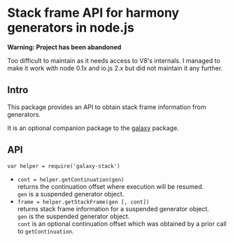 # Stack frame API for harmony generators in node.js

__Warning: Project has been abandoned__

Too difficult to maintain as it needs access to V8's internals. I managed to make it work with node 0.1x and io.js 2.x but did not maintain it any further.

## Intro

This package provides an API to obtain stack frame information from generators.

It is an optional companion package to the [galaxy](https://github.com/bjouhier/galaxy) package.

## API

`var helper = require('galaxy-stack')`

* `cont = helper.getContinuation(gen)`  
  returns the continuation offset where execution will be resumed.  
  `gen` is a suspended generator object. 
* `frame = helper.getStackFrame(gen [, cont])`  
  returns stack frame information for a suspended generator object.  
  `gen` is the suspended generator object.  
  `cont` is an optional continuation offset which was obtained by a prior call to `getContinuation`.
